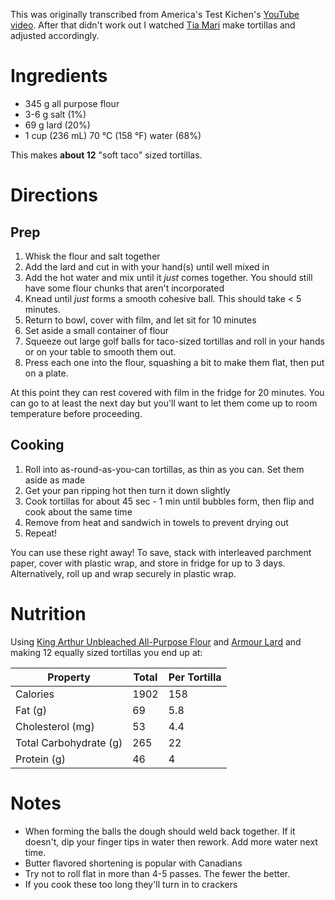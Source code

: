 This was originally transcribed from America's Test Kichen's [YouTube video](https://www.youtube.com/watch?v=6Yu7KbrQ0Y0).
After that didn't work out I watched [Tia Mari](https://www.youtube.com/watch?v=YdTW9yue948) make tortillas and adjusted accordingly.

# Ingredients
- 345 g all purpose flour
- 3-6 g salt (1%)
- 69 g lard (20%)
- 1 cup (236 mL) 70 °C (158 °F) water (68%)

This makes **about 12** "soft taco" sized tortillas.

# Directions
## Prep
1. Whisk the flour and salt together
2. Add the lard and cut in with your hand(s) until well mixed in
3. Add the hot water and mix until it _just_ comes together. You should still have some flour chunks that aren't incorporated
4. Knead until _just_ forms a smooth cohesive ball. This should take < 5 minutes.
5. Return to bowl, cover with film, and let sit for 10 minutes
6. Set aside a small container of flour
7. Squeeze out large golf balls for taco-sized tortillas and roll in your hands or on your table to smooth them out.
8. Press each one into the flour, squashing a bit to make them flat, then put on a plate.

At this point they can rest covered with film in the fridge for 20 minutes. You can go to at least the next day but you'll want to let them come up to room temperature before proceeding.

## Cooking
1. Roll into as-round-as-you-can tortillas, as thin as you can. Set them aside as made
2. Get your pan ripping hot then turn it down slightly
3. Cook tortillas for about 45 sec - 1 min until bubbles form, then flip and cook about the same time
4. Remove from heat and sandwich in towels to prevent drying out
5. Repeat!

You can use these right away!
To save, stack with interleaved parchment paper, cover with plastic wrap, and store in fridge for up to 3 days. Alternatively, roll up and wrap securely in plastic wrap.

# Nutrition
Using [King Arthur Unbleached All-Purpose Flour](https://shop.kingarthurflour.com/items/king-arthur-unbleached-all-purpose-flour-5-lb) and [Armour Lard](https://www.armourlard.com/Products) and making 12 equally sized tortillas you end up at:

| Property | Total | Per Tortilla |
| -------- | ----- | ------------ |
| Calories | 1902 | 158 |
| Fat (g)  |  69  | 5.8 |
| Cholesterol (mg) | 53 | 4.4 |
| Total Carbohydrate (g) | 265 | 22 |
| Protein (g) | 46 | 4 |

# Notes
- When forming the balls the dough should weld back together. If it doesn't, dip your finger tips in water then rework. Add more water next time.
- Butter flavored shortening is popular with Canadians
- Try not to roll flat in more than 4-5 passes. The fewer the better.
- If you cook these too long they'll turn in to crackers
